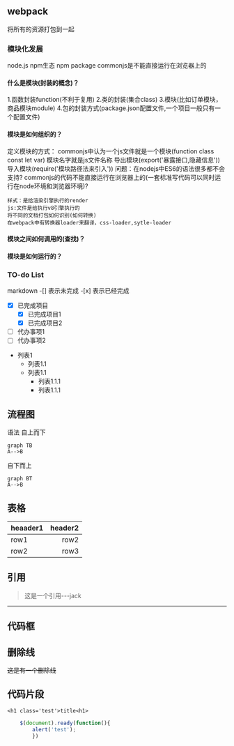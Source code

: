 ## webpack
将所有的资源打包到一起
### 模块化发展 
node.js npm生态 npm package
commonjs是不能直接运行在浏览器上的
#### 什么是模块(封装的概念)？
1.函数封装function(不利于复用)
2.类的封装(集合class)
3.模块(比如订单模块，商品模块module)
4.包的封装方式(package.json配置文件,一个项目一般只有一个配置文件)
#### 模块是如何组织的？
定义模块的方式：
commonjs中认为一个js文件就是一个模块(function class const let var)
模块名字就是js文件名称
导出模块(export('暴露接口,隐藏信息'))
导入模块(require('模块路径法来引入'))
问题：在nodejs中ES6的语法很多都不会支持?
	commonjs的代码不能直接运行在浏览器上的(一套标准写代码可以同时运行在node环境和浏览器环境)?

	样式：是给渲染引擎执行的render
	js:文件是给执行v8引擎执行的
	将不同的文档打包如何识别(如何转换)
	在webpack中有转换器loader来翻译，css-loader,sytle-loader
#### 模块之间如何调用的(查找)？
#### 模块是如何运行的？

### TO-do List
markdown -[] 表示未完成 -[x] 表示已经完成
- [x] 已完成项目
	- [x] 已完成项目1
	- [x] 已完成项目2
- [ ] 代办事项1
- [ ] 代办事项2

- 列表1
	- 列表1.1
	- 列表1.1
		- 列表1.1.1
		- 列表1.1.1

## 流程图
语法
自上而下
```
graph TB
A-->B
```
自下而上
```
graph BT
A-->B
```

## 表格

| heaader1 | header2 |
| :---|---: |
| row1 | row2 |
| row2 | row3 |

## 引用
> 这是一个引用---jack
* * *
## 代码框

## 删除线
~~这是有一个删除线~~

## 代码片段
`<h1 class='test'>title<h1>`

```javascript
	$(document).ready(function(){
		alert('test');
		})
```